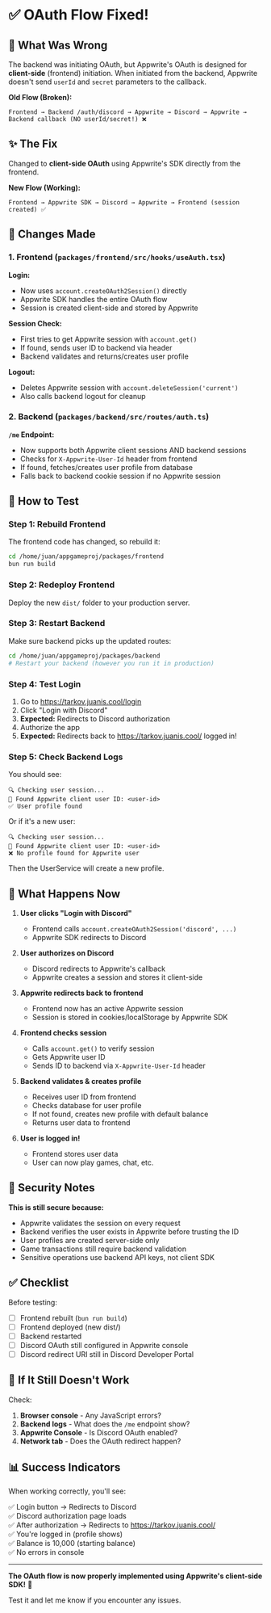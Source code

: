 # ✅ OAuth Flow Fixed!

## 🔧 What Was Wrong

The backend was initiating OAuth, but Appwrite's OAuth is designed for **client-side** (frontend) initiation. When initiated from the backend, Appwrite doesn't send `userId` and `secret` parameters to the callback.

**Old Flow (Broken):**
```
Frontend → Backend /auth/discord → Appwrite → Discord → Appwrite → Backend callback (NO userId/secret!) ❌
```

## ✨ The Fix

Changed to **client-side OAuth** using Appwrite's SDK directly from the frontend.

**New Flow (Working):**
```
Frontend → Appwrite SDK → Discord → Appwrite → Frontend (session created) ✅
```

## 📝 Changes Made

### 1. Frontend (`packages/frontend/src/hooks/useAuth.tsx`)

**Login:**
- Now uses `account.createOAuth2Session()` directly
- Appwrite SDK handles the entire OAuth flow
- Session is created client-side and stored by Appwrite

**Session Check:**
- First tries to get Appwrite session with `account.get()`
- If found, sends user ID to backend via header
- Backend validates and returns/creates user profile

**Logout:**
- Deletes Appwrite session with `account.deleteSession('current')`
- Also calls backend logout for cleanup

### 2. Backend (`packages/backend/src/routes/auth.ts`)

**`/me` Endpoint:**
- Now supports both Appwrite client sessions AND backend sessions
- Checks for `X-Appwrite-User-Id` header from frontend
- If found, fetches/creates user profile from database
- Falls back to backend cookie session if no Appwrite session

## 🚀 How to Test

### Step 1: Rebuild Frontend

The frontend code has changed, so rebuild it:

```bash
cd /home/juan/appgameproj/packages/frontend
bun run build
```

### Step 2: Redeploy Frontend

Deploy the new `dist/` folder to your production server.

### Step 3: Restart Backend

Make sure backend picks up the updated routes:

```bash
cd /home/juan/appgameproj/packages/backend
# Restart your backend (however you run it in production)
```

### Step 4: Test Login

1. Go to https://tarkov.juanis.cool/login
2. Click "Login with Discord"
3. **Expected:** Redirects to Discord authorization
4. Authorize the app
5. **Expected:** Redirects back to https://tarkov.juanis.cool/ logged in!

### Step 5: Check Backend Logs

You should see:

```
🔍 Checking user session...
📱 Found Appwrite client user ID: <user-id>
✅ User profile found
```

Or if it's a new user:

```
🔍 Checking user session...
📱 Found Appwrite client user ID: <user-id>
❌ No profile found for Appwrite user
```

Then the UserService will create a new profile.

## 🎯 What Happens Now

1. **User clicks "Login with Discord"**
   - Frontend calls `account.createOAuth2Session('discord', ...)`
   - Appwrite SDK redirects to Discord

2. **User authorizes on Discord**
   - Discord redirects to Appwrite's callback
   - Appwrite creates a session and stores it client-side

3. **Appwrite redirects back to frontend**
   - Frontend now has an active Appwrite session
   - Session is stored in cookies/localStorage by Appwrite SDK

4. **Frontend checks session**
   - Calls `account.get()` to verify session
   - Gets Appwrite user ID
   - Sends ID to backend via `X-Appwrite-User-Id` header

5. **Backend validates & creates profile**
   - Receives user ID from frontend
   - Checks database for user profile
   - If not found, creates new profile with default balance
   - Returns user data to frontend

6. **User is logged in!**
   - Frontend stores user data
   - User can now play games, chat, etc.

## 🔐 Security Notes

**This is still secure because:**
- Appwrite validates the session on every request
- Backend verifies the user exists in Appwrite before trusting the ID
- User profiles are created server-side only
- Game transactions still require backend validation
- Sensitive operations use backend API keys, not client SDK

## ✅ Checklist

Before testing:

- [ ] Frontend rebuilt (`bun run build`)
- [ ] Frontend deployed (new dist/)
- [ ] Backend restarted
- [ ] Discord OAuth still configured in Appwrite console
- [ ] Discord redirect URI still in Discord Developer Portal

## 🐛 If It Still Doesn't Work

Check:

1. **Browser console** - Any JavaScript errors?
2. **Backend logs** - What does the `/me` endpoint show?
3. **Appwrite Console** - Is Discord OAuth enabled?
4. **Network tab** - Does the OAuth redirect happen?

## 📊 Success Indicators

When working correctly, you'll see:

✅ Login button → Redirects to Discord  
✅ Discord authorization page loads  
✅ After authorization → Redirects to https://tarkov.juanis.cool/  
✅ You're logged in (profile shows)  
✅ Balance is 10,000 (starting balance)  
✅ No errors in console  

---

**The OAuth flow is now properly implemented using Appwrite's client-side SDK!** 🎉

Test it and let me know if you encounter any issues.

